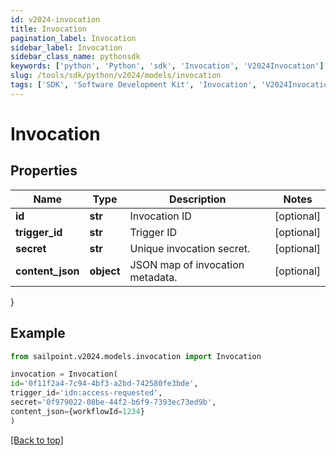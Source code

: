 ```yaml
---
id: v2024-invocation
title: Invocation
pagination_label: Invocation
sidebar_label: Invocation
sidebar_class_name: pythonsdk
keywords: ['python', 'Python', 'sdk', 'Invocation', 'V2024Invocation']
slug: /tools/sdk/python/v2024/models/invocation
tags: ['SDK', 'Software Development Kit', 'Invocation', 'V2024Invocation']
---
```


# Invocation

## Properties

| Name | Type | Description | Notes |
| --- | --- | --- | --- |
| **id** | **str** | Invocation ID | [optional] |
| **trigger_id** | **str** | Trigger ID | [optional] |
| **secret** | **str** | Unique invocation secret. | [optional] |
| **content_json** | **object** | JSON map of invocation metadata. | [optional] |

}

## Example

```python
from sailpoint.v2024.models.invocation import Invocation

invocation = Invocation(
id='0f11f2a4-7c94-4bf3-a2bd-742580fe3bde',
trigger_id='idn:access-requested',
secret='0f979022-08be-44f2-b6f9-7393ec73ed9b',
content_json={workflowId=1234}
)

```

[[Back to top]](#)
